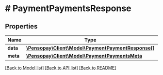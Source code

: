 # # PaymentPaymentsResponse

## Properties

Name | Type | Description | Notes
------------ | ------------- | ------------- | -------------
**data** | [**\Pensopay\Client\Model\PaymentPaymentResponse[]**](PaymentPaymentResponse.md) |  |
**meta** | [**\Pensopay\Client\Model\PaymentPaymentsMeta**](PaymentPaymentsMeta.md) |  |

[[Back to Model list]](../../README.md#models) [[Back to API list]](../../README.md#endpoints) [[Back to README]](../../README.md)
